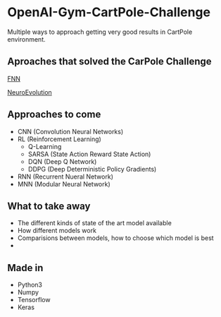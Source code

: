 # OpenAI-Gym-CartPole-Challenge
Multiple ways to approach getting very good results in CartPole environment.
## Aproaches that solved the CarPole Challenge
[FNN](https://github.com/malhotra5/OpenAI-Gym-CartPole-Challenge/tree/master/FNN "Go to tutorial")

[NeuroEvolution](https://github.com/malhotra5/OpenAI-Gym-CartPole-Challenge/tree/master/NeuroEvolution "Go to tutorial")

## Approaches to come
* CNN (Convolution Neural Networks)
* RL (Reinforcement Learning)
  * Q-Learning 
  * SARSA (State Action Reward State Action)
  * DQN (Deep Q Network)
  * DDPG (Deep Deterministic Policy Gradients)
* RNN (Recurrent Nueral Network)
* MNN (Modular Neural Network)
## What to take away 
* The different kinds of state of the art model available
* How different models work 
* Comparisions between models, how to choose which model is best
* 

## Made in 
* Python3
* Numpy
* Tensorflow
* Keras 
